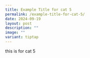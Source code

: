 ```yaml
---
title: Example Title for cat 5
permalink: /example-title-for-cat-5/
date: 2024-09-19
layout: post
description: ""
image: ""
variant: tiptap
---
```

<p>this is for cat 5</p>